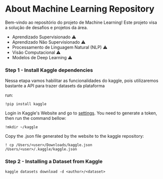 # About Machine Learning Repository

Bem-vindo ao repositório do projeto de Machine Learning! Este projeto visa a solução de desafios e projetos da área.

- Aprendizado Supervisionado ⚠️
- Aprendizado Não Supervisionado ⚠️
- Processamento de Linguagem Natural (NLP) ⚠️
- Visão Computacional ⚠️
- Modelos de Deep Learning ⚠️ 

### Step 1 - Install Kaggle dependencies

Nessa etapa vamos habilitar as funcionalidades do kaggle, pois utilizaremos bastante a API para trazer datasets da plataforma

run:

```!pip install kaggle```

Login in Kaggle's Website and go to <a href='https://www.kaggle.com/settings'>settings</a>. You need to generate a token, then run the command bellow:

```!mkdir ~/kaggle```

Copy the .json file generated by the website to the kaggle repository:

```! cp /Users/<user>/Downloads/kaggle.json /Users/<user>/.kaggle/kaggle.json```


### Step 2 - Installing a Dataset from Kaggle

```kaggle datasets download -d <author>/<dataset>```
